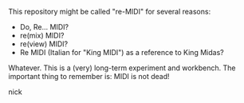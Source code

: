 This repository might be called "re-MIDI" for several reasons:

- Do, Re... MIDI?
- re(mix) MIDI?
- re(view) MIDI?
- Re MIDI (Italian for "King MIDI") as a reference to King Midas?

Whatever. This is a (very) long-term experiment and workbench. The important thing to remember is: MIDI is not dead!

nick


